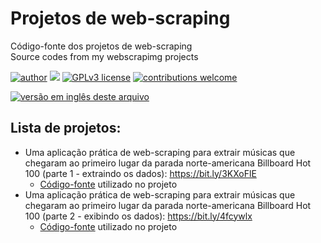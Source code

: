 # Projetos de web-scraping
Código-fonte dos projetos de web-scraping  
Source codes from my webscrapimg projects

[![author](https://img.shields.io/badge/author-Marcius%20D.%20Moraes-green)](https://www.linkedin.com/in/marciusdm) [![](https://img.shields.io/badge/python-3.7+-blue.svg)](https://www.python.org/downloads/release/python-365/) [![GPLv3 license](https://img.shields.io/badge/License-GPLv3-blue.svg)](http://perso.crans.org/besson/LICENSE.html) [![contributions welcome](https://img.shields.io/badge/contributions-welcome-brightgreen.svg?style=flat)](https://github.com/marciusdm/portfolio/issues)

<a href="README_en.md"> <img src="https://flagsapi.com/US/flat/32.png" title=" Versão em inglês desta página" alt="versão em inglês deste arquivo" /></a>

## Lista de projetos:
* Uma aplicação prática de web-scraping para extrair músicas que chegaram ao primeiro lugar da parada norte-americana Billboard Hot 100 (parte 1 - extraindo os dados): https://bit.ly/3KXoFlE
  *  [Código-fonte](https://github.com/marciusdm/webscraping/tree/main/scrapy_billboard) utilizado no projeto
* Uma aplicação prática de web-scraping para extrair músicas que chegaram ao primeiro lugar da parada norte-americana Billboard Hot 100 (parte 2 - exibindo os dados): https://bit.ly/4fcywlx
   *  [Código-fonte](https://github.com/marciusdm/webscraping/tree/main/scrapy_billboard_pt02) utilizado no projeto  
